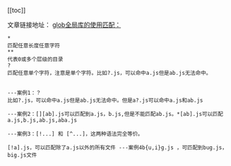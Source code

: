 

[[toc]]

文章链接地址：
[glob全局库的使用匹配：](https://app.yinxiang.com/shard/s37/nl/24388549/42f1929c-28e0-4834-a73a-204cb2048acc)
~~~
*
匹配任意长度任意字符
**
代表0或多个层级的目录
?
匹配任意单个字符，注意是单个字符。比如?.js，可以命中a.js但是ab.js无法命中。


---案例1：？ 
比如?.js，可以命中a.js但是ab.js无法命中。但是a?.js可以命中a.js和ab.js 

---案例2：[][ab].js可以匹配到a.js，b.js,但是不能匹配ab.js。*[ab].js可以匹配a.js,b.js,ab.js,aba.js 

---案例3：[!...] 和 [^...]，这两种语法完全等价。 

[!a].js，可以匹配除了a.js以外的所有文件 ---案例4b{u,i}g.js ，可匹配到bug.js，big.js文件
~~~